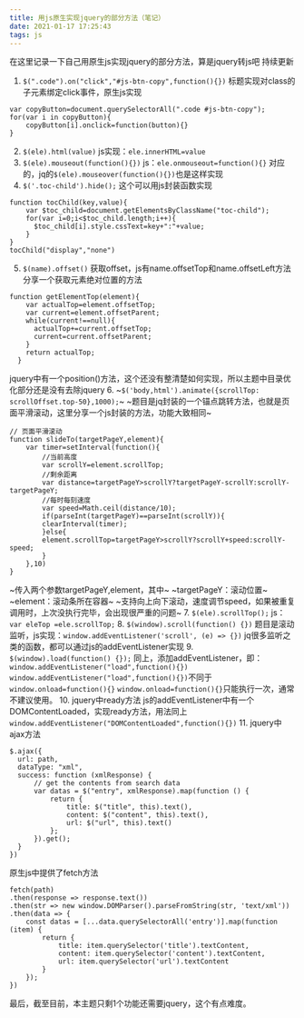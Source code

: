 ```yaml
---
title: 用js原生实现jquery的部分方法（笔记）
date: 2021-01-17 17:25:43
tags: js
---
```

在这里记录一下自己用原生js实现jquery的部分方法，算是jquery转js吧
持续更新
<!--more-->
1. `$(".code").on("click","#js-btn-copy",function(){})`
标题实现对class的子元素绑定click事件，原生js实现
```
var copyButton=document.querySelectorAll(".code #js-btn-copy");
for(var i in copyButton){
    copyButton[i].onclick=function(button){}
}
```
2. `$(ele).html(value)`
js实现：`ele.innerHTML=value`
3. `$(ele).mouseout(function(){})`
js：`ele.onmouseout=function(){}`
对应的，jq的`$(ele).mouseover(function(){})`也是这样实现
4. `$('.toc-child').hide();`
这个可以用js封装函数实现
```
function tocChild(key,value){
    var $toc_child=document.getElementsByClassName("toc-child");
    for(var i=0;i<$toc_child.length;i++){
      $toc_child[i].style.cssText=key+":"+value;
    }
}
tocChild("display","none")
```
5. `$(name).offset()`
获取offset，js有name.offsetTop和name.offsetLeft方法
分享一个获取元素绝对位置的方法
```
function getElementTop(element){
    var actualTop=element.offsetTop;
    var current=element.offsetParent;
    while(current!==null){
      actualTop+=current.offsetTop;
      current=current.offsetParent;
    }
    return actualTop;
  }
```
jquery中有一个position()方法，这个还没有整清楚如何实现，所以主题中目录优化部分还是没有去除jquery
6. ~`$('body,html').animate({scrollTop: scrollOffset.top-50},1000);`~
~题目是jq封装的一个锚点跳转方法，也就是页面平滑滚动，这里分享一个js封装的方法，功能大致相同~
```
// 页面平滑滚动
function slideTo(targetPageY,element){
    var timer=setInterval(function(){
        //当前高度
        var scrollY=element.scrollTop;
        //剩余距离
        var distance=targetPageY>scrollY?targetPageY-scrollY:scrollY-targetPageY;
        //每时每刻速度
        var speed=Math.ceil(distance/10);
        if(parseInt(targetPageY)==parseInt(scrollY)){
        clearInterval(timer);
        }else{
        element.scrollTop=targetPageY>scrollY?scrollY+speed:scrollY-speed;
        }
    },10)
}
```
~传入两个参数targetPageY,element，其中~
~targetPageY：滚动位置~
~element：滚动条所在容器~
~支持向上向下滚动，速度调节speed，如果被重复调用时，上次没执行完毕，会出现很严重的问题~
7. `$(ele).scrollTop();`
js：`var eleTop =ele.scrollTop;`
8. `$(window).scroll(function() {})`
题目是滚动监听，js实现：`window.addEventListener('scroll', (e) => {})`
jq很多监听之类的函数，都可以通过js的addEventListener实现
9. `$(window).load(function() {});`
同上，添加addEventListener，即：`window.addEventListener("load",function(){})`
`window.addEventListener("load",function(){})`不同于`window.onload=function(){}`
`window.onload=function(){}`只能执行一次，通常不建议使用。
10. jquery中ready方法
js的addEventListener中有一个DOMContentLoaded，实现ready方法，用法同上
`window.addEventListener("DOMContentLoaded",function(){})`
11. jquery中ajax方法
```
$.ajax({
  url: path,
  dataType: "xml",
  success: function (xmlResponse) {
      // get the contents from search data
      var datas = $("entry", xmlResponse).map(function () {
          return {
              title: $("title", this).text(),
              content: $("content", this).text(),
              url: $("url", this).text()
          };
      }).get();
  }
})
```
原生js中提供了fetch方法
```
fetch(path)
.then(response => response.text())
.then(str => new window.DOMParser().parseFromString(str, 'text/xml'))
.then(data => {
    const datas = [...data.querySelectorAll('entry')].map(function (item) {
        return {
            title: item.querySelector('title').textContent,
            content: item.querySelector('content').textContent,
            url: item.querySelector('url').textContent
        }
    });
})
```
最后，截至目前，本主题只剩1个功能还需要jquery，这个有点难度。